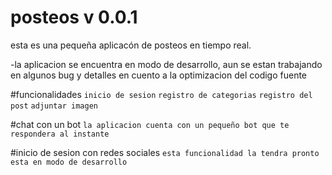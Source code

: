 # posteos v 0.0.1
esta es una pequeña aplicacón de posteos en tiempo real.

-la aplicacion se encuentra en modo de desarrollo, aun se estan trabajando en algunos bug y detalles en cuento a la optimizacion del
codigo fuente

#funcionalidades
 `inicio de sesion`
 `registro de categorias`
 `registro del post`
 `adjuntar imagen`

#chat con un bot
 `la aplicacion cuenta con un pequeño bot que te respondera al instante`

#inicio de sesion con redes sociales
 `esta funcionalidad la tendra pronto esta en modo de desarrollo`
